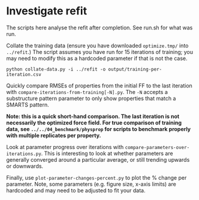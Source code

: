 # Investigate refit

The scripts here analyse the refit after completion. See run.sh for what was run.

Collate the training data (ensure you have downloaded `optimize.tmp/` into `../refit`.) The script assumes you have run for 15 iterations of training; you may need to modify this as a hardcoded parameter if that is not the case.

```
python collate-data.py -i ../refit -o output/training-per-iteration.csv
```

Quickly compare RMSEs of properties from the initial FF to the last iteration with `compare-iterations-from-training[-N].py`. The `-N` accepts a substructure pattern parameter to only show properties that match a SMARTS pattern.

**Note: this is a quick short-hand comparison. The last iteration is not necessarily the optimized force field. For true comparison of training data, see `../../04_benchmark/physprop` for scripts to benchmark properly with multiple replicates per property.**

Look at parameter progress over iterations with `compare-parameters-over-iterations.py`. This is interesting to look at whether parameters are generally converged around a particular average, or still trending upwards or downwards.

Finally, use `plot-parameter-changes-percent.py` to plot the % change per parameter. Note, some parameters (e.g. figure size, x-axis limits) are hardcoded and may need to be adjusted to fit your data.
